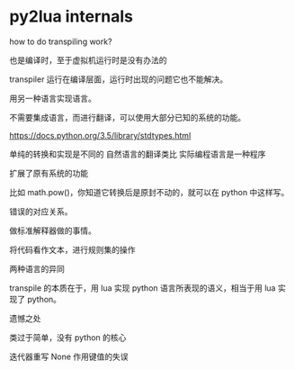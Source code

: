 # py2lua internals

how to do transpiling work?




也是编译时，至于虚拟机运行时是没有办法的


transpiler 运行在编译层面，运行时出现的问题它也不能解决。

用另一种语言实现语言。

不需要集成语言，而进行翻译，可以使用大部分已知的系统的功能。

https://docs.python.org/3.5/library/stdtypes.html



单纯的转换和实现是不同的
自然语言的翻译类比
实际编程语言是一种程序




扩展了原有系统的功能

比如 math.pow()，你知道它转换后是原封不动的，就可以在 python 中这样写。



错误的对应关系。



做标准解释器做的事情。



将代码看作文本，进行规则集的操作



两种语言的异同



transpile 的本质在于，用 lua 实现 python 语言所表现的语义，相当于用 lua 实现了 python。


遗憾之处

类过于简单，没有 python 的核心


迭代器重写
None 作用键值的失误
